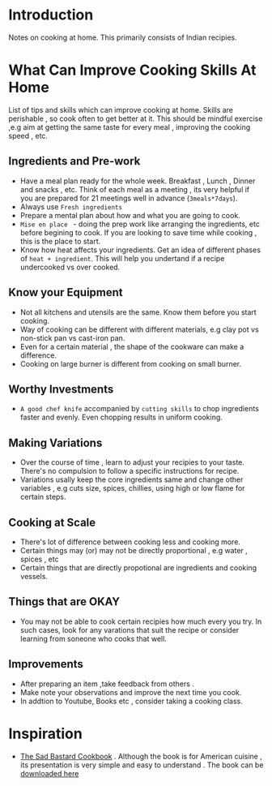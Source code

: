 # Introduction

Notes on cooking at home. This primarily consists of Indian recipies. 

# What Can Improve Cooking Skills At Home

List of tips and skills which can improve cooking at home. Skills are perishable , so cook often to get better at it. This should be mindful exercise ,e.g aim at getting the same taste for every meal , improving the cooking speed , etc. 

## Ingredients and Pre-work
-  Have a meal plan ready for the whole week. Breakfast , Lunch , Dinner and snacks , etc. Think of each meal as a meeting , its very helpful if you are prepared for 21 meetings well in advance (`3meals*7days`).
- Always use `Fresh ingredients`
- Prepare a mental plan about how and what you are going to cook.
- `Mise en place ` - doing the prep work like arranging the ingredients, etc before begining to cook. If you are looking to save time while cooking , this is the place to start.
- Know how heat affects your ingredients. Get an idea of different phases of `heat + ingredient`. This will help you undertand if a recipe undercooked vs over cooked.

## Know your Equipment
- Not all kitchens and utensils are the same. Know them before you start cooking.
- Way of cooking can be different with different materials, e.g clay pot vs non-stick pan vs cast-iron pan.
- Even for a certain material , the shape of the cookware can make a difference.
- Cooking on large burner is different from cooking on small burner.

## Worthy Investments
- `A good chef knife` accompanied by `cutting skills` to chop ingredients faster and evenly. Even chopping results in uniform cooking.

## Making Variations
- Over the course of time , learn to adjust your recipies to your taste. There's no compulsion to follow a specific instructions for recipe.
- Variations usally keep the core ingredients same and change other variables , e.g cuts size, spices, chillies, using high or low flame for certain steps.  

## Cooking at Scale
- There's lot of difference between cooking less and cooking more.
- Certain things may (or) may not be directly proportional , e.g water , spices , etc
- Certain things that are directly propotional are ingredients and cooking vessels.


## Things that are OKAY
 - You may not be able to cook certain recipies how much every you try. In such cases, look for any varations that suit the recipe or consider learning from soneone who cooks that well.
  

## Improvements
- After preparing an item ,take feedback from others .
- Make note your observations and improve the next time you cook.
- In addtion to Youtube, Books etc , consider taking a cooking class.


# Inspiration
- [The Sad Bastard Cookbook](https://nightbeatseu.ca/works/the-sad-bastard-cookbook/) . Although the book is for American cuisine , its presentation is very simple and easy to understand . The book can be [downloaded here](https://nightbeatseu.ca/works/the-sad-bastard-cookbook/) 
